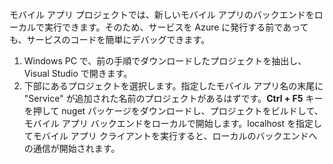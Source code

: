 

モバイル アプリ プロジェクトでは、新しいモバイル アプリのバックエンドをローカルで実行できます。そのため、サービスを Azure に発行する前であっても、サービスのコードを簡単にデバッグできます。

1. Windows PC で、前の手順でダウンロードしたプロジェクトを抽出し、Visual Studio で開きます。
2. 下部にあるプロジェクトを選択します。指定したモバイル アプリ名の末尾に "Service" が追加された名前のプロジェクトがあるはずです。**Ctrl + F5** キーを押して nuget パッケージをダウンロードし、プロジェクトをビルドして、モバイル アプリ バックエンドをローカルで開始します。localhost を指定してモバイル アプリ クライアントを実行すると、ローカルのバックエンドへの通信が開始されます。

<!---HONumber=Oct15_HO3-->